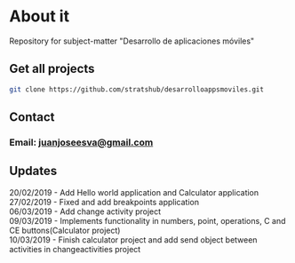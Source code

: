 # About it
Repository for subject-matter "Desarrollo de aplicaciones móviles"

## Get all projects
```bash
git clone https://github.com/stratshub/desarrolloappsmoviles.git
```

## Contact
### Email: juanjoseesva@gmail.com

## Updates
20/02/2019 - Add Hello world application and Calculator application  
27/02/2019 - Fixed and add breakpoints application  
06/03/2019 - Add change activity project  
09/03/2019 - Implements functionality in numbers, point, operations, C and CE buttons(Calculator project)  
10/03/2019 - Finish calculator project and add send object between activities in changeactivities project
